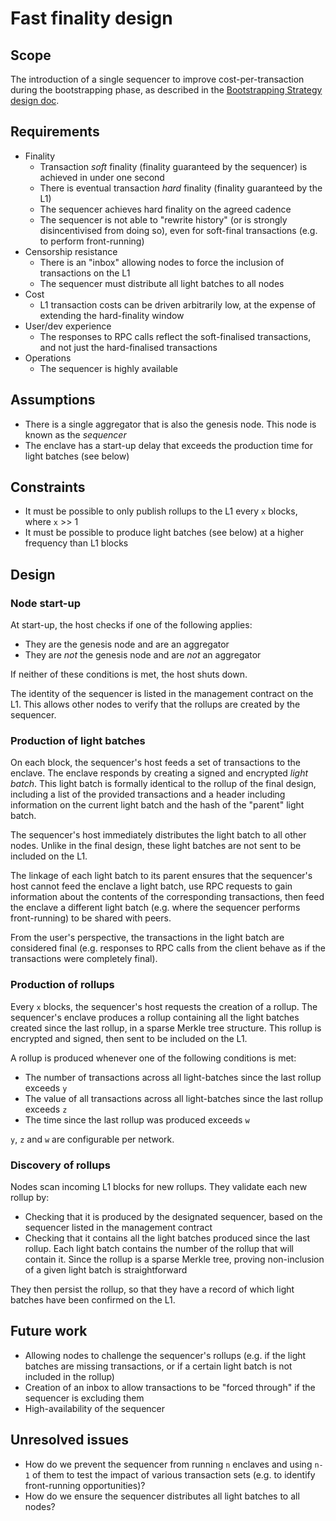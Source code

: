 # Fast finality design

## Scope

The introduction of a single sequencer to improve cost-per-transaction during the bootstrapping phase, as 
described in the [Bootstrapping Strategy design doc](./Bootstrapping_strategy.md).

## Requirements

* Finality
  * Transaction *soft* finality (finality guaranteed by the sequencer) is achieved in under one second
  * There is eventual transaction *hard* finality (finality guaranteed by the L1)
  * The sequencer achieves hard finality on the agreed cadence
  * The sequencer is not able to "rewrite history" (or is strongly disincentivised from doing so), even for soft-final
    transactions (e.g. to perform front-running)
* Censorship resistance
  * There is an "inbox" allowing nodes to force the inclusion of transactions on the L1
  * The sequencer must distribute all light batches to all nodes
* Cost
  * L1 transaction costs can be driven arbitrarily low, at the expense of extending the hard-finality window
* User/dev experience
  * The responses to RPC calls reflect the soft-finalised transactions, and not just the hard-finalised transactions
* Operations
  * The sequencer is highly available

## Assumptions

* There is a single aggregator that is also the genesis node. This node is known as the *sequencer*
* The enclave has a start-up delay that exceeds the production time for light batches (see below)

## Constraints

* It must be possible to only publish rollups to the L1 every `x` blocks, where `x` >> 1
* It must be possible to produce light batches (see below) at a higher frequency than L1 blocks

## Design

### Node start-up

At start-up, the host checks if one of the following applies:

* They are the genesis node and are an aggregator
* They are *not* the genesis node and are *not* an aggregator

If neither of these conditions is met, the host shuts down.

The identity of the sequencer is listed in the management contract on the L1. This allows other nodes to verify that 
the rollups are created by the sequencer.

### Production of light batches

On each block, the sequencer's host feeds a set of transactions to the enclave. The enclave responds by creating a 
signed and encrypted *light batch*. This light batch is formally identical to the rollup of the final design, including 
a list of the provided transactions and a header including information on the current light batch and the hash of the 
"parent" light batch.

The sequencer's host immediately distributes the light batch to all other nodes. Unlike in the final design, these 
light batches are not sent to be included on the L1.

The linkage of each light batch to its parent ensures that the sequencer's host cannot feed the enclave a light batch, 
use RPC requests to gain information about the contents of the corresponding transactions, then feed the enclave a 
different light batch (e.g. where the sequencer performs front-running) to be shared with peers.

From the user's perspective, the transactions in the light batch are considered final (e.g. responses to RPC calls from 
the client behave as if the transactions were completely final).

### Production of rollups

Every `x` blocks, the sequencer's host requests the creation of a rollup. The sequencer's enclave produces a rollup 
containing all the light batches created since the last rollup, in a sparse Merkle tree structure. This rollup is 
encrypted and signed, then sent to be included on the L1.

A rollup is produced whenever one of the following conditions is met:

* The number of transactions across all light-batches since the last rollup exceeds `y`
* The value of all transactions across all light-batches since the last rollup exceeds `z`
* The time since the last rollup was produced exceeds `w`

`y`, `z` and `w` are configurable per network.

### Discovery of rollups

Nodes scan incoming L1 blocks for new rollups. They validate each new rollup by:

* Checking that it is produced by the designated sequencer, based on the sequencer listed in the management contract
* Checking that it contains all the light batches produced since the last rollup. Each light batch contains the number 
  of the rollup that will contain it. Since the rollup is a sparse Merkle tree, proving non-inclusion of a given light 
  batch is straightforward

They then persist the rollup, so that they have a record of which light batches have been confirmed on the L1.

## Future work

* Allowing nodes to challenge the sequencer's rollups (e.g. if the light batches are missing transactions, or if a 
  certain light batch is not included in the rollup)
* Creation of an inbox to allow transactions to be "forced through" if the sequencer is excluding them
* High-availability of the sequencer

## Unresolved issues

* How do we prevent the sequencer from running `n` enclaves and using `n-1` of them to test the impact of various 
  transaction sets (e.g. to identify front-running opportunities)?
* How do we ensure the sequencer distributes all light batches to all nodes?
